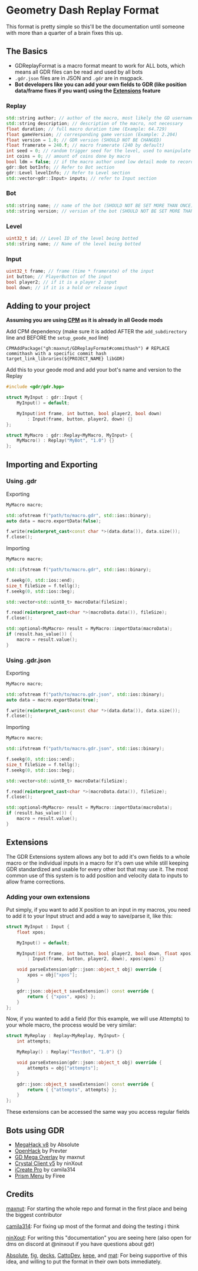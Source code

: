 # Geometry Dash Replay Format

This format is pretty simple so this'll be the documentation until someone with more than a quarter of a brain fixes this up.

## The Basics

- GDReplayFormat is a macro format meant to work for ALL bots, which means all GDR files can be read and used by all bots
- `.gdr.json` files are in JSON and `.gdr` are in msgpack.
- **Bot developers like you can add your own fields to GDR (like position data/frame fixes if you want) using the [Extensions](#extensions) feature**

### Replay

```cpp
std::string author; // author of the macro, most likely the GD username of the user
std::string description; // description of the macro, not necessary
float duration; // full macro duration time (Example: 64.729)
float gameVersion; // corresponding game version (Example: 2.204)
float version = 1.0; // GDR version (SHOULD NOT BE CHANGED)
float framerate = 240.f; // macro framerate (240 by default)
int seed = 0; // random trigger seed for the level, used to manipulate random triggers
int coins = 0; // amount of coins done by macro
bool ldm = false; // if the macro author used low detail mode to record
gdr::Bot botInfo; // Refer to Bot section
gdr::Level levelInfo; // Refer to Level section
std::vector<gdr::Input> inputs; // refer to Input section
```

### Bot

```cpp
std::string name; // name of the bot (SHOULD NOT BE SET MORE THAN ONCE)
std::string version; // version of the bot (SHOULD NOT BE SET MORE THAN ONCE)
```

### Level

```cpp
uint32_t id; // Level ID of the level being botted
std::string name; // Name of the level being botted
```

### Input

```cpp
uint32_t frame; // frame (time * framerate) of the input
int button; // PlayerButton of the input
bool player2; // if it is a player 2 input
bool down; // if it is a hold or release input
```

## Adding to your project

**Assuming you are using [CPM](https://github.com/cpm-cmake/CPM.cmake) as it is already in all Geode mods**

Add CPM dependency (make sure it is added AFTER the `add_subdirectory` line and BEFORE the `setup_geode_mod` line)

```
CPMAddPackage("gh:maxnut/GDReplayFormat#commithash") # REPLACE commithash with a specific commit hash
target_link_libraries(${PROJECT_NAME} libGDR)
```

Add this to your geode mod and add your bot's name and version to the Replay

```cpp
#include <gdr/gdr.hpp>

struct MyInput : gdr::Input {
    MyInput() = default;

    MyInput(int frame, int button, bool player2, bool down)
        : Input(frame, button, player2, down) {}   
};

struct MyMacro : gdr::Replay<MyMacro, MyInput> {
    MyMacro() : Replay("MyBot", "1.0") {}
};
```

## Importing and Exporting

### Using .gdr

Exporting

```cpp
MyMacro macro;

std::ofstream f("path/to/macro.gdr", std::ios::binary);
auto data = macro.exportData(false);

f.write(reinterpret_cast<const char *>(data.data()), data.size());
f.close();
```

Importing

```cpp
MyMacro macro;

std::ifstream f("path/to/macro.gdr", std::ios::binary);

f.seekg(0, std::ios::end);
size_t fileSize = f.tellg();
f.seekg(0, std::ios::beg);

std::vector<std::uint8_t> macroData(fileSize);

f.read(reinterpret_cast<char *>(macroData.data()), fileSize);
f.close();

std::optional<MyMacro> result = MyMacro::importData(macroData);
if (result.has_value()) {
    macro = result.value();
}
```

### Using .gdr.json

Exporting

```cpp
MyMacro macro;

std::ofstream f("path/to/macro.gdr.json", std::ios::binary);
auto data = macro.exportData(true);

f.write(reinterpret_cast<const char *>(data.data()), data.size());
f.close();
```

Importing

```cpp
MyMacro macro;

std::ifstream f("path/to/macro.gdr.json", std::ios::binary);

f.seekg(0, std::ios::end);
size_t fileSize = f.tellg();
f.seekg(0, std::ios::beg);

std::vector<std::uint8_t> macroData(fileSize);

f.read(reinterpret_cast<char *>(macroData.data()), fileSize);
f.close();

std::optional<MyMacro> result = MyMacro::importData(macroData);
if (result.has_value()) {
    macro = result.value();
}
```

## Extensions

The GDR Extensions system allows any bot to add it's own fields to a whole macro or the individual inputs in a macro for it's own use while still keeping GDR standardized and usable for every other bot that may use it. The most common use of this system is to add position and velocity data to inputs to allow frame corrections.

### Adding your own extensions

Put simply, if you want to add X position to an input in my macros, you need to add it to your Input struct and add a way to save/parse it, like this:

```cpp
struct MyInput : Input {
	float xpos;

	MyInput() = default;

	MyInput(int frame, int button, bool player2, bool down, float xpos)
		: Input(frame, button, player2, down), xpos(xpos) {}

	void parseExtension(gdr::json::object_t obj) override {
		xpos = obj["xpos"];
	}

	gdr::json::object_t saveExtension() const override {
		return { {"xpos", xpos} };
	}
};
```

Now, if you wanted to add a field (for this example, we will use Attempts) to your whole macro, the process would be very similar:

```cpp
struct MyReplay : Replay<MyReplay, MyInput> {
	int attempts;

	MyReplay() : Replay("TestBot", "1.0") {}

	void parseExtension(gdr::json::object_t obj) override {
		attempts = obj["attempts"];
	}

	gdr::json::object_t saveExtension() const override {
		return { {"attempts", attempts} };
	}
};
```

These extensions can be accessed the same way you access regular fields

## Bots using GDR

 - [MegaHack v8](https://absolllute.com) by Absolute
 - [OpenHack](https://github.com/Prevter/OpenHack/) by Prevter
 - [GD Mega Overlay](https://github.com/maxnut/GDMegaOverlay) by maxnut
 - [Crystal Client v5](https://github.com/ninXout/Crystal-Client) by ninXout
 - [iCreate Pro](https://icreate.pro) by camila314
 - [Prism Menu](https://github.com/FireMario211/Prism-Menu) by Firee

## Credits

[maxnut](https://github.com/maxnut): For starting the whole repo and format in the first place and being the biggest contributor

[camila314](https://github.com/camila314): For fixing up most of the format and doing the testing i think

[ninXout](https://github.com/ninXout): For writing this "documentation" you are seeing here (also open for dms on discord at @ninxout if you have questions about gdr)

[Absolute](https://github.com/Absolllute), [fig](https://github.com/figmentboy), [decks](https://github.com/lcm7341), [CattoDev](https://github.com/CattoDev), [kepe](https://github.com/kepexx), and [mat](https://github.com/matcool): For being supportive of this idea, and willing to put the format in their own bots immediately.
